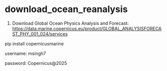 # download_ocean_reanalysis

1. Download Global Ocean Physics Analysis and Forecast: https://data.marine.copernicus.eu/product/GLOBAL_ANALYSISFORECAST_PHY_001_024/services

pip install copernicusmarine

username: msingh7

password: Copernicus@2025

